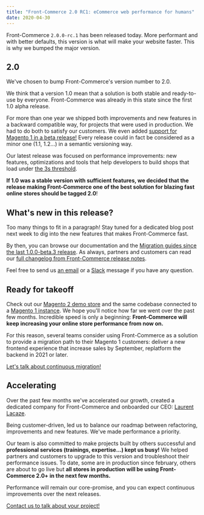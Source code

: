 ```yaml
---
title: "Front-Commerce 2.0 RC1: eCommerce web performance for humans"
date: 2020-04-30
---
```


Front-Commerce `2.0.0-rc.1` has been released today. More performant and with better defaults, this version is what will make your website faster. This is why we bumped the major version.

<!-- more -->

## 2.0

We've chosen to bump Front-Commerce's version number to 2.0.

We think that a version 1.0 mean that a solution is both stable and ready-to-use by everyone. Front-Commerce was already in this state since the first 1.0 alpha release.

For more than one year we shipped both improvements and new features in a backward compatible way, for projects that were used in production. We had to do both to satisfy our customers. We even added [support for Magento 1 in a beta release!](/changelog/front-commerce-is-compatible-with-magento1/) Every release could in fact be considered as a minor one (1.1, 1.2…) in a semantic versioning way.

Our latest release was focused on performance improvements: new features, optimizations and tools that help developers to build shops that load under [the 3s threshold](https://www.thinkwithgoogle.com/marketing-resources/data-measurement/mobile-page-speed-new-industry-benchmarks/).

**If 1.0 was a stable version with sufficient features, we decided that the release making Front-Commerce one of the best solution for blazing fast online stores should be tagged 2.0**!

## What's new in this release?

Too many things to fit in a paragraph! Stay tuned for a dedicated blog post next week to dig into the new features that makes Front-Commerce fast.

By then, you can browse our documentation and the [Migration guides since the last 1.0.0-beta.3 release](/docs/appendices/migration-guides.html). As always, partners and customers can read our [full changelog from Front-Commerce release notes](https://gitlab.com/front-commerce/front-commerce/-/releases).

Feel free to send us [an email](mailto:contact@front-commerce.com) or a [Slack](https://join.slack.com/t/front-commerce/shared_invite/enQtMzI2OTEyMDYzOTkxLWEzODg2NjM5MmVhNGUwODE0OTI4MWMwYTcxZWZkNzE1YjU4MzRlZmQ0YWY5NDNkZWM0ZGMzMGQ4NDc4OTgxMTU) message if you have any question.

## Ready for takeoff

Check out our [Magento 2 demo store](https://magento2.demo.front-commerce.com/) and the same codebase connected to a [Magento 1 instance](https://magento1.demo.front-commerce.com/). We hope you'll notice how far we went over the past few months. Incredible speed is only a beginning: **Front-Commerce will keep increasing your online store performance from now on.**

For this reason, several teams consider using Front-Commerce as a solution to provide a migration path to their Magento 1 customers: deliver a new frontend experience that increase sales by September, replatform the backend in 2021 or later.

<div class="center">
  <a class="link primary button" href="mailto:contact@front-commerce.com?subject=I’m curious to know how to migrate continuously from Magento 1">Let's talk about continuous migration!</a>
</div>

## Accelerating

Over the past few months we've accelerated our growth, created a dedicated company for Front-Commerce and onboarded our CEO: [Laurent Lacaze](https://www.linkedin.com/in/laurent-lacaze-a404125/).

Being customer-driven, led us to balance our roadmap between refactoring, improvements and new features. We've made performance a priority.

Our team is also committed to make projects built by others successful and **professional services (trainings, expertise…) kept us busy!** We helped partners and customers to upgrade to this version and troubleshoot their performance issues. To date, some are in production since february, others are about to go live but **all stores in production will be using Front-Commerce 2.0+ in the next few months.**

Performance will remain our core-promise, and you can expect continuous improvements over the next releases.

<div class="center">
  <a class="link primary button" href="mailto:contact@front-commerce.com?subject=I’d like to use Front-Commerce">Contact us to talk about your project!</a>
</div>
